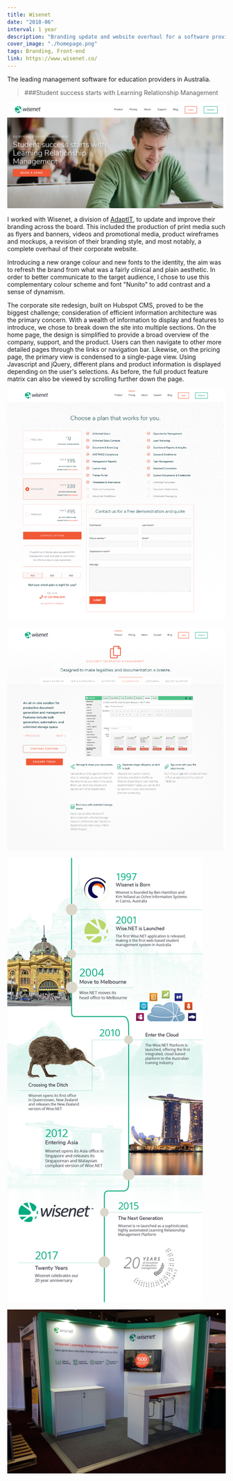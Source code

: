 ```yaml
---
title: Wisenet
date: "2018-06"
interval: 1 year
description: "Branding update and website overhaul for a software provider"
cover_image: "./homepage.png"
tags: Branding, Front-end
link: https://www.wisenet.co/
---
```


The leading management software for education providers in Australia.
> ###Student success starts with Learning Relationship Management

![Wisenet Homepage](./homepage.png)

I worked with Wisenet, a division of [AdaptIT](https://www.adaptit.co.za/homepage), to update and improve their branding across the board. This included the production of print media such as flyers and banners, videos and promotional media, product wireframes and mockups, a revision of their branding style, and most notably, a complete overhaul of their corporate website.

Introducing a new orange colour and new fonts to the identity, the aim was to refresh the brand from what was a fairly clinical and plain aesthetic. In order to better communicate to the target audience, I chose to use this complementary colour scheme and font "Nunito" to add contrast and a sense of dynamism.

The corporate site redesign, built on Hubspot CMS, proved to be the biggest challenge; consideration of efficient information architecture was the primary concern. With a wealth of information to display and features to introduce, we chose to break down the site into multiple sections. On the home page, the design is simplified to provide a broad overview of the company, support, and the product. Users can then navigate to other more detailed pages through the links or navigation bar. Likewise, on the pricing page, the primary view is condensed to a single-page view. Using Javascript and jQuery, different plans and product information is displayed depending on the user's selections. As before, the full product feature matrix can also be viewed by scrolling further down the page.

![Wisenet Pricing Page](./pricing.png)

![Wisenet Feature Page](./feature.png)

![Wisenet Timeline](./wisenetTimeline.jpg)

![Wisenet Stand](./stand.jpg)
